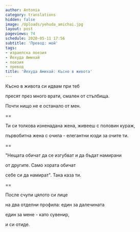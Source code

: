 ```yaml
---
author: Antonia
category: translations
hidden: false
image: /Uploads/yehuda_amichai.jpg
layout: post
pageviews: 74
schedule: 2020-05-11 17:56
subtitle: 'Превод: мой'
tags:
- израелска поезия
- Йехуда Амихай
- поезия
- превод
title: 'Йехуда Амихай: Късно в живота'
---
```


Късно в живота си идвам при теб

пресят през много врати, смален от стълбища.

Почти нищо не е останало от мен.

\==

Ти си толкова изненадана жена, живееш с половин кураж,

първобитна жена с очила - елегантни юзди за очите ти.

\==

"Нещата обичат да се изгубват и да бъдат намирани

от другите. Само хората обичат

себе си да намират". Така каза ти.

\==

После счупи цялото си лице

на два отделни профила: един за далечината

един за мене - като сувенир, 

и си отиде.